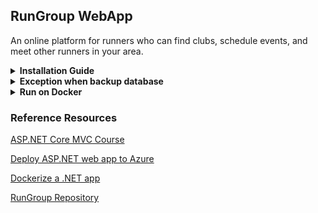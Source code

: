 ## RunGroup WebApp
An online platform for runners who can find clubs, schedule events, and meet other runners in your area.

<details><summary><b>Installation Guide</b></summary>

#### 1. Clone repository

```bash
git clone https://github.com/huynhducthanhtuan/practice-nestjs-typescript.git
```

#### 2. Import SQL Server database from `RunGroups.bak` file

#### 3. Update SQL Server database connection string

`appsettings.json`

```bash
"ConnectionStrings": {
  "DefaultConnection": "Data Source=THANHTUAN;Initial Catalog=RunGroups;Integrated Security=True;Connect Timeout=30;Encrypt=False;Trust Server Certificate=False;Application Intent=ReadWrite;Multi Subnet Failover=False"
}
```

##### Change `THANHTUAN` with your computer name

#### 4. Register [Cloudinary](https://cloudinary.com/) account and update Cloudinary config

`appsettings.json`

```bash
"CloudinarySetting": {
  "CloudName": "",
  "ApiKey": "",
  "ApiSecret": ""
}
```

##### Update above config with your Cloudinary config

#### 5. Register [IPInfo](https://ipinfo.io/) account and update IPInfo token in API URL

`Controllers/HomeController.cs`

```bash
string url = "https://ipinfo.io?token=IPInfo-Token";
```

##### Change `IPInfo-Token` with your IPInfo token

#### 6. Run project

</details>

<details><summary><b>Exception when backup database</b></summary>

##### If Step 2 fails, you can do it manually like this

##### Create SQL Server database named `RunGroups`

##### Update SQL Server database connection string (Step 3)

##### Add Migration (Open Package Manager Console)

```bash
Add-Migration Initialize
```

##### Update Database (Open Package Manager Console)

```bash
Update-Database
```

##### Seed Data (Open Terminal)

```bash
dotnet run seeddata
```

</details>

<details><summary><b>Run on Docker</b></summary>

##### Build an image

```bash
docker build -t rungroup-image -f Dockerfile .
```

##### Run image

```bash
docker run rungroup-image
```

##### Change `rungroup-image` with your image name

</details>

### Reference Resources

[ASP.NET Core MVC Course](https://www.youtube.com/playlist?list=PL82C6-O4XrHde_urqhKJHH-HTUfTK6siO/)

[Deploy ASP.NET web app to Azure](https://learn.microsoft.com/en-us/azure/app-service/quickstart-dotnetcore?tabs=net70&pivots=development-environment-vs)

[Dockerize a .NET app](https://learn.microsoft.com/en-us/dotnet/core/docker/build-container?tabs=windows)

[RunGroup Repository](https://github.com/teddysmithdev/RunGroop/)
